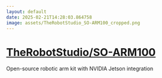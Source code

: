 ```yaml
---
layout: default
date: 2025-02-21T14:28:03.864758
image: assets/TheRobotStudio_SO-ARM100_cropped.png
---
```


# [TheRobotStudio/SO-ARM100](https://github.com/TheRobotStudio/SO-ARM100)

Open-source robotic arm kit with NVIDIA Jetson integration
